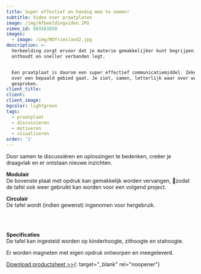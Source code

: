 ```yaml
---
title: Super effectief en handig mee te nemen!
subtitle: Video over praatplaten
image: /img/Afbeeldingvideo.JPG
vimeo_id: 563161650
images:
  - image: /img/NOfriesland2.jpg
description: >-
  Verbeelding zorgt ervoor dat je materie gemakkelijker kunt begrijpen, beter
  onthoudt en sneller verbanden legt. 


  Een praatplaat is daarom een super effectief communicatiemiddel. Zeker als het
  over een bepaald gebied gaat. Je ziet, samen, letterlijk waar over wordt
  gesproken. 
client_title:
client:
client_image:
bgcolor: lightgreen
tags:
  - praatplaat
  - discussieren
  - motiveren
  - visualiseren
order: '1'
---
```


Door samen te discussiëren en oplossingen te bedenken, creëer je draagvlak en er ontstaan nieuwe inzichten.

**Modulair**<br>De bovenste plaat met opdruk kan gemakkelijk worden vervangen, zodat de tafel ook weer gebruikt kan worden voor een volgend project.

**Circulair**<br>De tafel wordt (indien gewenst) ingenomen voor hergebruik. &nbsp;

&nbsp;

<br>**Specificaties**<br>De tafel kan ingesteld worden op kinderhoogte, zithoogte en stahoogte.

Er worden magneten met eigen opdruk ontworpen en meegeleverd.&nbsp;

[Download productsheet &gt;&gt;](http://frisseplannen.nl/Frisse-Plannen_Praatplaat.pdf){: target="_blank" rel="noopener"}

&nbsp;
